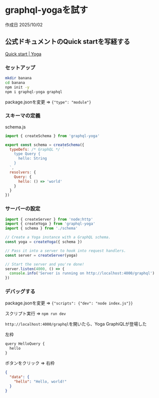 # graphql-yogaを試す

作成日 2025/10/02

## 公式ドキュメントのQuick startを写経する

[Quick start | Yoga](https://the-guild.dev/graphql/yoga-server/docs)

### セットアップ

```bash
mkdir banana
cd banana
npm init -y
npm i graphql-yoga graphql
```

package.jsonを変更 => `{"type": "module"}`

### スキーマの定義

schema.js

```javascript
import { createSchema } from 'graphql-yoga'

export const schema = createSchema({
  typeDefs: /* GraphQL */ `
    type Query {
      hello: String
    }
  `,
  resolvers: {
    Query: {
      hello: () => 'world'
    }
  }
})
```

### サーバーの設定

```javascript
import { createServer } from 'node:http'
import { createYoga } from 'graphql-yoga'
import { schema } from './schema'

// Create a Yoga instance with a GraphQL schema.
const yoga = createYoga({ schema })

// Pass it into a server to hook into request handlers.
const server = createServer(yoga)

// Start the server and you're done!
server.listen(4000, () => {
  console.info('Server is running on http://localhost:4000/graphql')
})
```

### デバッグする

package.jsonを変更 => `{"scripts": {"dev": "node index.js"}}`

スクリプト実行 => `npm run dev`

`http://localhost:4000/graphql`を開いたら、Yoga GraphiQLが登場した

左枠

```javascript
query HelloQuery {
  hello
}
```

ボタンをクリック => 右枠

```json
{
  "data": {
    "hello": "Hello, world!"
  }
}
```

